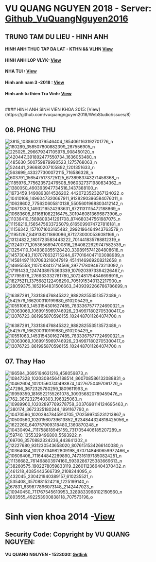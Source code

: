 # VU QUANG NGUYEN 2018 - Server: [Github_VuQuangNguyen2016](https://vuquangnguyen2016.github.io/Webpage/)
## TRUNG TAM DU LIEU  - HINH ANH


#### HINH ANH THUC TAP DA LAT - KTHN && VLHN [View](https://github.com/vuquangnguyen2018/WebStudio/issues/2)
<!--Track 2-->
#### HINH ANH LOP VLYK: [View](https://github.com/vuquangnguyen2018/WebStudio/issues/3)
#### NHA TUI : [View](https://github.com/vuquangnguyen2018/WebStudio/issues/7)

<!--The end-->


#### Hinh anh nam 3 -2018 : [View](https://github.com/vuquangnguyen2018/WebStudio/issues/4)
#### Hinh anh tu thien Tra Vinh: [View](https://github.com/vuquangnguyen2018/WebStudio/issues/1)

<br/>
#### HINH ANH SINH VIEN KHOA 2015: [View](https://github.com/vuquangnguyen2018/WebStudio/issues/8)


## 06. PHONG THU
<!--Phong Thu-->

![3815_1038602379546404_1854061163192701776_n](https://user-images.githubusercontent.com/41269309/44953734-d0cfca80-aec1-11e8-91a6-6a6a3acd39e6.jpg)
![180289_358507800882399_267556905_n](https://user-images.githubusercontent.com/41269309/44953735-d0cfca80-aec1-11e8-8305-f3d7df1c7c73.jpg)
![225025_296679347105978_908450120_n](https://user-images.githubusercontent.com/41269309/44953736-d0cfca80-aec1-11e8-991c-3e7299bbe980.jpg)
![420447_391892477550734_1636053480_n](https://user-images.githubusercontent.com/41269309/44953737-d1686100-aec1-11e8-9681-593207c86055.jpg)
![485630_500759879990523_1275768063_n](https://user-images.githubusercontent.com/41269309/44953738-d1686100-aec1-11e8-867b-8f6bc7c5cb4d.jpg)
![524441_296680207105892_1201351633_n](https://user-images.githubusercontent.com/41269309/44953739-d200f780-aec1-11e8-8a4a-28d7ad70bbc9.jpg)
![563699_433277300072115_716586328_n](https://user-images.githubusercontent.com/41269309/44953740-d200f780-aec1-11e8-816b-719dc677755a.jpg)
![603791_1565475173725125_6738983743271458368_n](https://user-images.githubusercontent.com/41269309/44953741-d2998e00-aec1-11e8-9101-eb1a74a260da.jpg)
![1185976_775623572476508_5960327371980834362_n](https://user-images.githubusercontent.com/41269309/44953742-d2998e00-aec1-11e8-92d7-89ab47bcf997.jpg)
![1380050_490393947734516_1437388100_n](https://user-images.githubusercontent.com/41269309/44953743-d3322480-aec1-11e8-866b-d15efb6aacbe.jpg)
![1973459_1490893814526202_4420723523267124022_o](https://user-images.githubusercontent.com/41269309/44953744-d3322480-aec1-11e8-87c6-75d6b5861442.jpg)
![10410169_1496047320667911_9128290396584076011_n](https://user-images.githubusercontent.com/41269309/44953745-d3cabb00-aec1-11e8-9cb7-b48f26ec3dc1.jpg)
![10628602_775620605810138_5505601968803412142_n](https://user-images.githubusercontent.com/41269309/44953746-d3cabb00-aec1-11e8-8458-1d2235b393c5.jpg)
![10671333_1493219524293631_8721131115472188869_n](https://user-images.githubusercontent.com/41269309/44953747-d4635180-aec1-11e8-90b7-27ec38543dcd.jpg)
![10683608_811681082216475_3019460813696873906_o](https://user-images.githubusercontent.com/41269309/44953748-d4635180-aec1-11e8-8bb1-d8792248a8e1.jpg)
![11036410_1589809341291708_874680347561987075_n](https://user-images.githubusercontent.com/41269309/44953749-d4fbe800-aec1-11e8-9fd0-c53012233993.jpg)
![11156216_1565475633725079_6165099074727816181_n](https://user-images.githubusercontent.com/41269309/44953750-d4fbe800-aec1-11e8-9c63-72092a895134.jpg)
![11156342_1571071603165482_2992196464943763579_n](https://user-images.githubusercontent.com/41269309/44953751-d5947e80-aec1-11e8-9bfe-1fb466b06540.jpg)
![11951267_849138211860086_8712730000536081169_n](https://user-images.githubusercontent.com/41269309/44953752-d62d1500-aec1-11e8-8c18-ac2e39962744.jpg)
![13124822_1801723583443222_701441835788812319_n](https://user-images.githubusercontent.com/41269309/44953753-d62d1500-aec1-11e8-8906-a2b06fabe0d7.jpg)
![13240771_1053656894700816_2840822629747582539_n](https://user-images.githubusercontent.com/41269309/44953754-d6c5ab80-aec1-11e8-977b-18c5fcff3760.jpg)
![13254110_1049380855128420_3398915741284808618_n](https://user-images.githubusercontent.com/41269309/44953755-d6c5ab80-aec1-11e8-9061-ca898e9cf443.jpg)
![14573043_1107076632715244_6770164047103088989_n](https://user-images.githubusercontent.com/41269309/44953756-d75e4200-aec1-11e8-9fcb-80f06fb6c522.jpg)
![14581497_1107083216047919_4514146969208212658_n](https://user-images.githubusercontent.com/41269309/44953757-d7f6d880-aec1-11e8-9302-58ba25b12f71.jpg)
![14695558_1107083412714566_3977178094973213092_n](https://user-images.githubusercontent.com/41269309/44953758-d7f6d880-aec1-11e8-89c7-9303ddc5dfb9.jpg)
![17191433_1247438975363339_1079203973394226467_n](https://user-images.githubusercontent.com/41269309/44953759-d88f6f00-aec1-11e8-953a-5883ca416baf.jpg)
![17795978_276633332781780_3072481754846698916_n](https://user-images.githubusercontent.com/41269309/44953760-d88f6f00-aec1-11e8-9522-f1bab7eb2a9b.jpg)
![18275211_1375682122498290_7051915340132217900_n](https://user-images.githubusercontent.com/41269309/44953761-d9280580-aec1-11e8-9a87-c536ee4b0adc.jpg)
![28059375_1652164831506663_3409392266786786699_n](https://user-images.githubusercontent.com/41269309/44953762-d9280580-aec1-11e8-94e8-ea0fd0e8e68b.jpg)
<!--Mai - NY-->
![16387291_733139476845322_988282553513572489_n](https://user-images.githubusercontent.com/41269309/44953786-69fee100-aec2-11e8-9644-4f25dba77b4d.jpg)
![542579_166200310199880_610205429_n](https://user-images.githubusercontent.com/41269309/44953788-7125ef00-aec2-11e8-9754-6594ec12b65f.jpg)
![10551063_1453154301627485_7633367577724690321_n](https://user-images.githubusercontent.com/41269309/44953789-71be8580-aec2-11e8-8043-8ebab23598fd.jpg)
![13063069_1069915969746926_2349971802705300417_o](https://user-images.githubusercontent.com/41269309/44953790-72571c00-aec2-11e8-91b0-a77a7896be9c.jpg)
![13076723_861995870596155_1024487011264074700_n](https://user-images.githubusercontent.com/41269309/44953791-72571c00-aec2-11e8-8b69-536841ad51ef.jpg)
<!--Mai - NY-->
![16387291_733139476845322_988282553513572489_n](https://user-images.githubusercontent.com/41269309/44953786-69fee100-aec2-11e8-9644-4f25dba77b4d.jpg)
![542579_166200310199880_610205429_n](https://user-images.githubusercontent.com/41269309/44953788-7125ef00-aec2-11e8-9754-6594ec12b65f.jpg)
![10551063_1453154301627485_7633367577724690321_n](https://user-images.githubusercontent.com/41269309/44953789-71be8580-aec2-11e8-8043-8ebab23598fd.jpg)
![13063069_1069915969746926_2349971802705300417_o](https://user-images.githubusercontent.com/41269309/44953790-72571c00-aec2-11e8-91b0-a77a7896be9c.jpg)
![13076723_861995870596155_1024487011264074700_n](https://user-images.githubusercontent.com/41269309/44953791-72571c00-aec2-11e8-8b69-536841ad51ef.jpg)

## 07. Thay Hao
<!-- Le Cong Hao-->

![196584_3695164631216_458056873_n](https://user-images.githubusercontent.com/41269309/44954082-d4665000-aec7-11e8-8a2d-64e1f8dc4db5.jpg)
![10847328_10203084564188514_860708586132088831_o](https://user-images.githubusercontent.com/41269309/44954083-d4665000-aec7-11e8-9816-5e61be41b233.jpg)
![10462604_10201560740493874_14276750497061720_n](https://user-images.githubusercontent.com/41269309/44954084-d4fee680-aec7-11e8-9a87-9d88df92e74b.jpg)
![47286_3672325780259_1809611993_n](https://user-images.githubusercontent.com/41269309/44954085-d4fee680-aec7-11e8-8d78-ffe1f6bfce3a.jpg)
![19959359_1816522155261078_309356820789459476_n](https://user-images.githubusercontent.com/41269309/44954086-d6301380-aec7-11e8-915d-57331c93c948.jpg)
![762_3672327540303_196325063_n](https://user-images.githubusercontent.com/41269309/44954087-d6301380-aec7-11e8-9066-6bc53d37a656.jpg)
![10989960_10202897769278758_3037698114124695463_n](https://user-images.githubusercontent.com/41269309/44954089-d6c8aa00-aec7-11e8-937b-6dfebfee7a9b.jpg)
![380174_3672325180244_1991167790_n](https://user-images.githubusercontent.com/41269309/44954090-d7614080-aec7-11e8-8878-ae926396af43.jpg)
![10470596_10202847845910705_1702599745231213867_n](https://user-images.githubusercontent.com/41269309/44954091-d7614080-aec7-11e8-820f-470b2211aaa7.jpg)
![10500560_10201560739613852_8234844324818425056_n](https://user-images.githubusercontent.com/41269309/44954092-d7f9d700-aec7-11e8-8525-30f6124869f9.jpg)
![1622260_640757909318480_1360870248_n](https://user-images.githubusercontent.com/41269309/44954093-d8926d80-aec7-11e8-85ae-21df38d92459.jpg)
![10430494_711758818945159_7317054406185207289_n](https://user-images.githubusercontent.com/41269309/44954094-d8926d80-aec7-11e8-8b19-6f7904231adf.jpg)
![59740_1355329496800_5593922_n](https://user-images.githubusercontent.com/41269309/44954095-d92b0400-aec7-11e8-86f8-fb915b27f43f.jpg)
![69706_3570882324236_443641302_n](https://user-images.githubusercontent.com/41269309/44954096-d9c39a80-aec7-11e8-84c7-c01cbb428470.jpg)
![12227680_931230543658020_8076151534266140080_n](https://user-images.githubusercontent.com/41269309/44954097-d9c39a80-aec7-11e8-87f1-2c7e907006db.jpg)
![10364084_10202734982809198_6707148460659972466_n](https://user-images.githubusercontent.com/41269309/44954098-da5c3100-aec7-11e8-9975-32b0e43bdd7e.jpg)
![10606406_711644842289890_7473161971850824251_n](https://user-images.githubusercontent.com/41269309/44954099-da5c3100-aec7-11e8-9a67-7db8973ab352.jpg)
![11136682_761468803974160_5939286725383669613_n](https://user-images.githubusercontent.com/41269309/44954100-daf4c780-aec7-11e8-81d1-d20ff716f9b2.jpg)
![38260575_1902278059833119_2260112366404370432_n](https://user-images.githubusercontent.com/41269309/44954101-db8d5e00-aec7-11e8-9428-99761f288915.jpg)
![461218_4085443566739_2108244095_o](https://user-images.githubusercontent.com/41269309/44954102-db8d5e00-aec7-11e8-8bde-a54da362050d.jpg)
![432045_230421940389157_610235521_n](https://user-images.githubusercontent.com/41269309/44954103-dc25f480-aec7-11e8-8821-fcacaa7b7795.jpg)
![535408_3570881524216_1225199140_n](https://user-images.githubusercontent.com/41269309/44954104-dc25f480-aec7-11e8-8eee-0bba2a81e0e0.jpg)
![67831_639877896073148_2142447023_n](https://user-images.githubusercontent.com/41269309/44954105-dcbe8b00-aec7-11e8-9c3b-2078dc370f5d.jpg)
![10940450_711767545610953_3289833968102150560_n](https://user-images.githubusercontent.com/41269309/44954106-dd572180-aec7-11e8-9264-b556402eeb96.jpg)
![893555_492253900838118_707573196_o](https://user-images.githubusercontent.com/41269309/44954107-dd572180-aec7-11e8-9746-1bf3917dcc65.jpg)

# Sinh vien khoa 2014 -[View](https://github.com/vuquangnguyen2018/WebStudio/issues/5)

## Security Code: Copyright by VU QUANG NGUYEN: 
#### VU QUANG NGUYEN  - 1523030: [Getlink](https://github.com/vuquangnguyen2018/WebStudio/issues/9)

